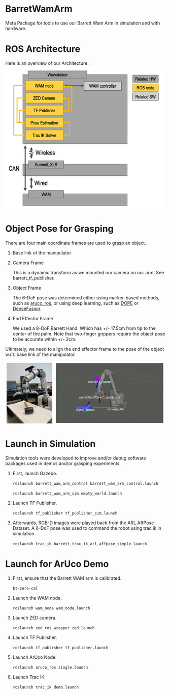# BarretWamArm
Meta Package for tools to use our Barrett Wam Arm in simulation and with hardware.

# ROS Architecture
Here is an overview of our Architecture.
![ros_overview](samples/ros_overview.png)

# Object Pose for Grasping

There are four main coordinate frames are used to grasp an object.

1. Base link of the manipulator

2. Camera Frame

    This is a dynamic transform as we mounted our camera on our arm. See barrett_tf_publisher.
     
3. Object Frame
    
    The 6-DoF pose was determined either using marker-based methods, such as [aruco_ros](https://github.com/pal-robotics/aruco_ros), or using deep learning, such as [DOPE](https://github.com/NVlabs/Deep_Object_Pose) or [DenseFusion](https://github.com/j96w/DenseFusion).
    
4. End Effector Frame

    We used a 8-DoF Barrett Hand. Which has +/- 17.5cm from tip to the center of the palm. Note that two-finger grippers require the object pose to be accurate within +/- 2cm.
    
Ultimately, we need to align the end effector frame to the pose of the object w.r.t. base link of the manipulator.

![ros_overview](samples/coordinate_transforms.png)

# Launch in Simulation

Simulation tools were developed to improve and/or debug software packages used in demos and/or grasping experiments. 

1. First, launch Gazebo.

    ```roslaunch barrett_wam_arm_control barrett_wam_arm_control.launch```
    
    ```roslaunch barrett_wam_arm_sim empty_world.launch```
    
2. Launch TF Publisher.

    ```roslaunch tf_publisher tf_publisher_sim.launch```
    
3. Afterwards, RGB-D images were played back from the ARL AffPose Dataset. A 6-DoF pose was used to command the robot using trac ik in simulation.

    ```roslaunch trac_ik barrett_trac_ik_arl_affpose_simple.launch```

# Launch for ArUco Demo
1. First, ensure that the Barrett WAM arm is calibrated. 

    ```bt-zero-cal```

2. Launch the WAM node.

    ```roslaunch wam_node wam_node.launch```

3. Launch ZED camera.

    ```roslaunch zed_ros_wrapper zed.launch```

4. Launch TF Publisher.

    ```roslaunch tf_publisher tf_publisher.launch```
    
5. Launch ArUco Node. 

    ```roslaunch aruco_ros single.launch```
    
6. Launch Trac IK. 

    ```roslaunch trac_ik demo.launch```
